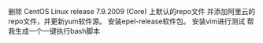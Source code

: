 删除 CentOS Linux release 7.9.2009 (Core) 上默认的repo文件
并添加阿里云的repo文件，并更新yum软件源。
安装epel-release软件包。
安装vim进行测试
帮我生成一个一键执行bash脚本